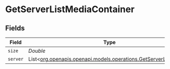 # GetServerListMediaContainer


## Fields

| Field                                                                                                              | Type                                                                                                               | Required                                                                                                           | Description                                                                                                        | Example                                                                                                            |
| ------------------------------------------------------------------------------------------------------------------ | ------------------------------------------------------------------------------------------------------------------ | ------------------------------------------------------------------------------------------------------------------ | ------------------------------------------------------------------------------------------------------------------ | ------------------------------------------------------------------------------------------------------------------ |
| `size`                                                                                                             | *Double*                                                                                                           | :heavy_minus_sign:                                                                                                 | N/A                                                                                                                | 1                                                                                                                  |
| `server`                                                                                                           | List<[org.openapis.openapi.models.operations.GetServerListServer](../../models/operations/GetServerListServer.md)> | :heavy_minus_sign:                                                                                                 | N/A                                                                                                                |                                                                                                                    |